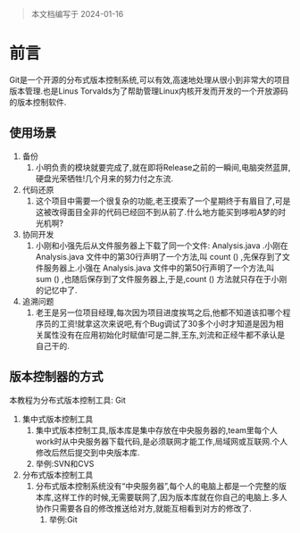 > 本文档编写于 2024-01-16

# 前言

Git是一个开源的分布式版本控制系统,可以有效,高速地处理从很小到非常大的项目版本管理.也是Linus Torvalds为了帮助管理Linux内核开发而开发的一个开放源码的版本控制软件.

## 使用场景

1. 备份
   1. 小明负责的模块就要完成了,就在即将Release之前的一瞬间,电脑突然蓝屏,硬盘光荣牺牲!几个月来的努力付之东流.
2. 代码还原
   1. 这个项目中需要一个很复杂的功能,老王摸索了一个星期终于有眉目了,可是这被改得面目全非的代码已经回不到从前了.什么地方能买到哆啦A梦的时光机啊?
3. 协同开发
   1. 小刚和小强先后从文件服务器上下载了同一个文件: Analysis.java .小刚在 Analysis.java 文件中的第30行声明了一个方法,叫 count () ,先保存到了文件服务器上.小强在 Analysis.java 文件中的第50行声明了一个方法,叫 sum () ,也随后保存到了文件服务器上,于是,count () 方法就只存在于小刚的记忆中了.
4. 追溯问题
   1. 老王是另一位项目经理,每次因为项目进度挨骂之后,他都不知道该扣哪个程序员的工资!就拿这次来说吧,有个Bug调试了30多个小时才知道是因为相关属性没有在应用初始化时赋值!可是二胖,王东,刘流和正经牛都不承认是自己干的.

## 版本控制器的方式

本教程为分布式版本控制工具: Git

1. 集中式版本控制工具
   1. 集中式版本控制工具,版本库是集中存放在中央服务器的,team里每个人work时从中央服务器下载代码,是必须联网才能工作,局域网或互联网.个人修改后然后提交到中央版本库.
   2. 举例:SVN和CVS
2. 分布式版本控制工具
   1. 分布式版本控制系统没有“中央服务器”,每个人的电脑上都是一个完整的版本库,这样工作的时候,无需要联网了,因为版本库就在你自己的电脑上.多人协作只需要各自的修改推送给对方,就能互相看到对方的修改了.
      1. 举例:Git

